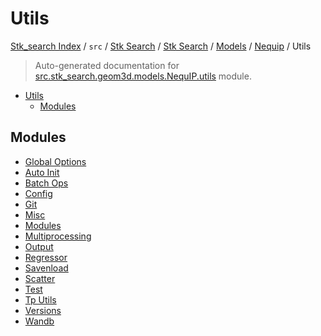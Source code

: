 # Utils

[Stk_search Index](../../../../../../README.md#stk_search-index) / `src` / [Stk Search](../../../../index.md#stk-search) / [Stk Search](../../../../index.md#stk-search) / [Models](../../index.md#models) / [Nequip](../index.md#nequip) / Utils

> Auto-generated documentation for [src.stk_search.geom3d.models.NequIP.utils](https://github.com/mohammedazzouzi15/STK_search/blob/main/src/stk_search/geom3d/models/NequIP/utils/__init__.py) module.

- [Utils](#utils)
  - [Modules](#modules)

## Modules

- [Global Options](./_global_options.md)
- [Auto Init](./auto_init.md)
- [Batch Ops](./batch_ops.md)
- [Config](./config.md)
- [Git](./git.md)
- [Misc](./misc.md)
- [Modules](./modules.md)
- [Multiprocessing](./multiprocessing.md)
- [Output](./output.md)
- [Regressor](./regressor.md)
- [Savenload](./savenload.md)
- [Scatter](./scatter.md)
- [Test](./test.md)
- [Tp Utils](./tp_utils.md)
- [Versions](./versions.md)
- [Wandb](./wandb.md)
